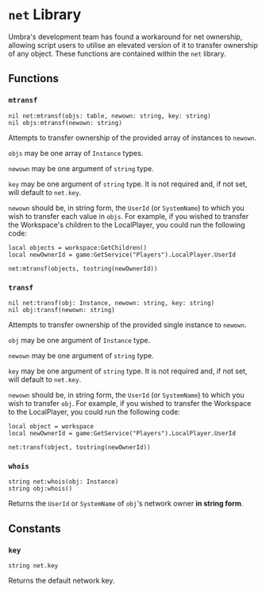 # `net` Library

Umbra's development team has found a workaround for net ownership, allowing script users to utilise an elevated version of it to transfer ownership of any object. These functions are contained within the `net` library.

## Functions

### `mtransf`

```
nil net:mtransf(objs: table, newown: string, key: string)
nil objs:mtransf(newown: string)
```

Attempts to transfer ownership of the provided array of instances to `newown`.

`objs` may be one array of `Instance` types.

`newown` may be one argument of `string` type.

`key` may be one argument of `string` type. It is not required and, if not set, will default to `net.key`.

`newown` should be, in string form, the `UserId` (or `SystemName`) to which you wish to transfer each value in `objs`. For example, if you wished to transfer the Workspace's children to the LocalPlayer, you could run the following code:

```
local objects = workspace:GetChildren()
local newOwnerId = game:GetService("Players").LocalPlayer.UserId

net:mtransf(objects, tostring(newOwnerId))
```

### `transf`

```
nil net:transf(obj: Instance, newown: string, key: string)
nil obj:transf(newown: string)
```

Attempts to transfer ownership of the provided single instance to `newown`.

`obj` may be one argument of `Instance` type.

`newown` may be one argument of `string` type.

`key` may be one argument of `string` type. It is not required and, if not set, will default to `net.key`.

`newown` should be, in string form, the `UserId` (or `SystemName`) to which you wish to transfer `obj`. For example, if you wished to transfer the Workspace to the LocalPlayer, you could run the following code:

```
local object = workspace
local newOwnerId = game:GetService("Players").LocalPlayer.UserId

net:transf(object, tostring(newOwnerId))
```

### `whois`

```
string net:whois(obj: Instance)
string obj:whois()
```

Returns the `UserId` or `SystemName` of `obj`'s network owner **in string form**.

## Constants

### `key`

```
string net.key
```

Returns the default network key.